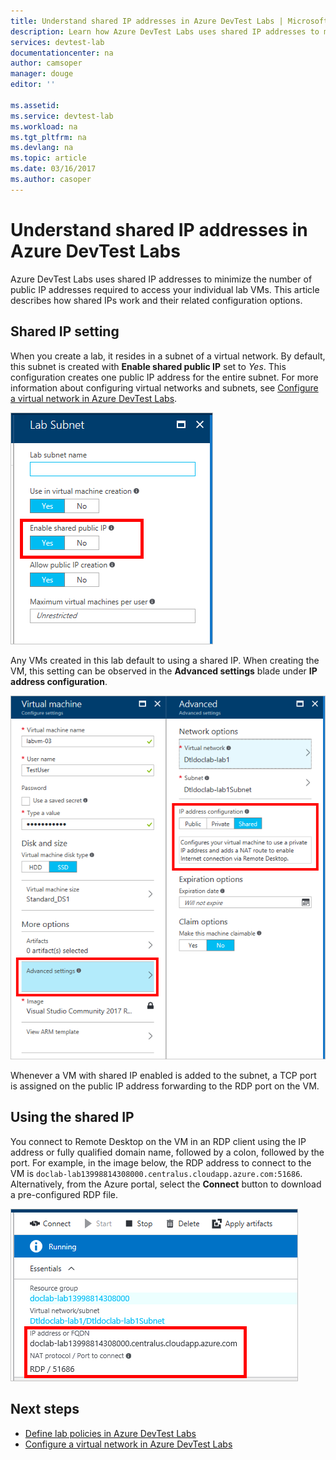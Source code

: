 ```yaml
---
title: Understand shared IP addresses in Azure DevTest Labs | Microsoft Docs
description: Learn how Azure DevTest Labs uses shared IP addresses to minimize the public IP addresses required to access your lab VMs.
services: devtest-lab
documentationcenter: na
author: camsoper
manager: douge
editor: ''

ms.assetid:
ms.service: devtest-lab
ms.workload: na
ms.tgt_pltfrm: na
ms.devlang: na
ms.topic: article
ms.date: 03/16/2017
ms.author: casoper
---
```


# Understand shared IP addresses in Azure DevTest Labs

Azure DevTest Labs uses shared IP addresses to minimize the number of public IP addresses required to access your individual lab VMs.  This article describes how shared IPs work and their related configuration options.

## Shared IP setting

When you create a lab, it resides in a subnet of a virtual network.  By default, this subnet is created with **Enable shared public IP** set to *Yes*.  This configuration creates one public IP address for the entire subnet.  For more information about configuring virtual networks and subnets, see [Configure a virtual network in Azure DevTest Labs](devtest-lab-configure-vnet.md).

![New lab subnet](media/devtest-lab-shared-ip/lab-subnet.png)

Any VMs created in this lab default to using a shared IP.  When creating the VM, this setting can be observed in the **Advanced settings** blade under **IP address configuration**.

![New VM](media/devtest-lab-shared-ip/new-vm.png)

Whenever a VM with shared IP enabled is added to the subnet, a TCP port is assigned on the public IP address forwarding to the RDP port on the VM.  

## Using the shared IP

You connect to Remote Desktop on the VM in an RDP client using the IP address or fully qualified domain name, followed by a colon, followed by the port.  For example, in the image below, the RDP address to connect to the VM is `doclab-lab13998814308000.centralus.cloudapp.azure.com:51686`.  Alternatively, from the Azure portal, select the **Connect** button to download a pre-configured RDP file.

![VM example](media/devtest-lab-shared-ip/vm-info.png)

## Next steps

* [Define lab policies in Azure DevTest Labs](devtest-lab-set-lab-policy.md)
* [Configure a virtual network in Azure DevTest Labs](devtest-lab-configure-vnet.md)





